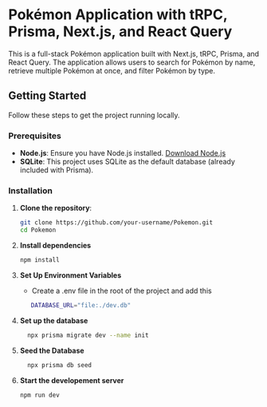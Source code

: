 # Pokémon Application with tRPC, Prisma, Next.js, and React Query

This is a full-stack Pokémon application built with Next.js, tRPC, Prisma, and React Query. The application allows users to search for Pokémon by name, retrieve multiple Pokémon at once, and filter Pokémon by type.


## Getting Started

Follow these steps to get the project running locally.

### Prerequisites

- **Node.js**: Ensure you have Node.js installed. [Download Node.js](https://nodejs.org/en/download/)
- **SQLite**: This project uses SQLite as the default database (already included with Prisma).

### Installation

1. **Clone the repository**:
   ```bash
   git clone https://github.com/your-username/Pokemon.git
   cd Pokemon
   
2. **Install dependencies**
      ``` bash
      npm install
      
3. **Set Up Environment Variables**
   - Create a .env file in the root of the project and add this
     
   ```bash
      DATABASE_URL="file:./dev.db"

4. **Set up the database**
   ``` bash
     npx prisma migrate dev --name init

5. **Seed the Database**
    ``` bash
      npx prisma db seed

6. **Start the developement server**
    ```bash
    npm run dev
